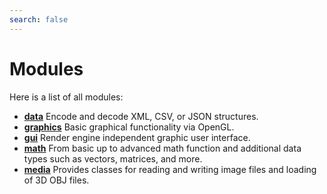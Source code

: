 ```yaml
---
search: false
---
```


# Modules

Here is a list of all modules:
* **[data](group__data.md)** Encode and decode XML, CSV, or JSON structures. 
* **[graphics](group__graphics.md)** Basic graphical functionality via OpenGL. 
* **[gui](group__gui.md)** Render engine independent graphic user interface. 
* **[math](group__math.md)** From basic up to advanced math function and additional data types such as vectors, matrices, and more. 
* **[media](group__media.md)** Provides classes for reading and writing image files and loading of 3D OBJ files. 
